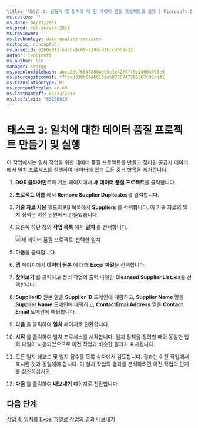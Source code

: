 ```yaml
---
title: '태스크 3: 만들기 및 일치에 대 한 데이터 품질 프로젝트를 실행 | Microsoft Docs'
ms.custom: ''
ms.date: 04/27/2017
ms.prod: sql-server-2014
ms.reviewer: ''
ms.technology: data-quality-services
ms.topic: conceptual
ms.assetid: 6260e911-ea8b-4c69-a39d-d1bccd565a32
author: leolimsft
ms.author: lle
manager: craigg
ms.openlocfilehash: abca2dcf68472884eb3c1e42f0ff9c14004098c5
ms.sourcegitcommit: f7fced330b64d6616aeb8766747295807c92dd41
ms.translationtype: MT
ms.contentlocale: ko-KR
ms.lasthandoff: 04/23/2019
ms.locfileid: "63250018"
---
```

# <a name="task-3-creating-and-running-a-data-quality-project-for-matching"></a>태스크 3: 일치에 대한 데이터 품질 프로젝트 만들기 및 실행
  이 작업에서는 일치 작업을 위한 데이터 품질 프로젝트를 만들고 정리된 공급자 데이터에서 일치 프로세스를 실행하여 데이터에 있는 모든 중복 항목을 제거합니다.  
  
1.  **DQS 클라이언트**의 기본 페이지에서 **새 데이터 품질 프로젝트**를 클릭합니다.  
  
2.  **프로젝트 이름** 에서 **Remove Supplier Duplicates**를 입력합니다.  
  
3.  **기술 자료 사용** 필드의 KB 목록에서 **Suppliers** 를 선택합니다. 이 기술 자료의 일치 정책은 이전 단원에서 만들었습니다.  
  
4.  오른쪽 하단 창의 **작업 목록** 에서 **일치** 를 선택합니다.  
  
     ![새 데이터 품질 프로젝트-선택한 일치](../../2014/tutorials/media/et-creatingandrunningadqpformatching.jpg "선택한 일치 하는 새 데이터 품질 프로젝트-")  
  
5.  **다음**을 클릭합니다.  
  
6.  **맵** 페이지에서 **데이터 원본** 에 대해 **Excel 파일**을 선택합니다.  
  
7.  **찾아보기** 를 클릭하고 정리 작업의 출력 파일인 **Cleansed Supplier List.xls**를 선택합니다.  
  
8.  **SupplierID** 원본 열을 **Supplier ID** 도메인에 매핑하고, **Supplier Name** 열을 **Supplier Name** 도메인에 매핑하고, **ContactEmailAddress** 열을 **Contact Email** 도메인에 매핑합니다.  
  
9. **다음** 을 클릭하여 **일치** 페이지로 전환합니다.  
  
10. **시작** 을 클릭하여 일치 프로세스를 시작합니다. 일치 정책을 정의할 때와 동일한 입력 파일이 사용되었으므로 이전 작업과 비슷한 결과가 표시됩니다.  
  
11. 모든 일치 레코드 및 일치 점수를 목록 상자에서 검토합니다. 결과는 이전 작업에서 표시된 것과 동일해야 합니다. 이 일치 작업의 결과를 분석하려면 이전 작업의 단계를 참조하십시오.  
  
12. **다음** 을 클릭하여 **내보내기** 페이지로 전환합니다.  
  
## <a name="next-step"></a>다음 단계  
 [작업 4: 일치를 Excel 파일로 작업의 결과 내보내기](../../2014/tutorials/task-4-exporting-the-results-from-matching-activity-to-an-excel-file.md)  
  
  
